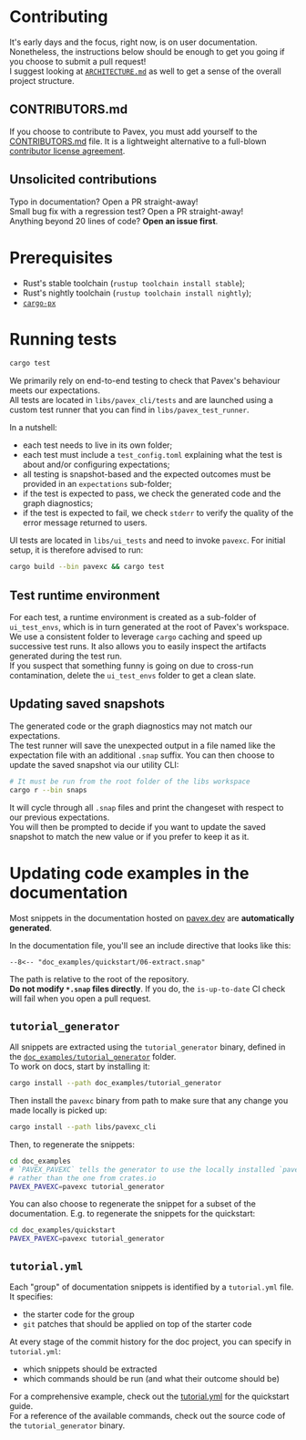 # Contributing

It's early days and the focus, right now, is on user documentation.\
Nonetheless, the instructions below should be enough to get you going if you choose to submit a pull request!\
I suggest looking at [`ARCHITECTURE.md`](ARCHITECTURE.md) as well to get a sense of the overall project structure.

## CONTRIBUTORS.md

If you choose to contribute to Pavex,
you must add yourself to the [CONTRIBUTORS.md](CONTRIBUTORS.md) file.
It is a lightweight alternative to a full-blown [contributor license agreement](https://www.djangoproject.com/foundation/cla/faq/).

## Unsolicited contributions

Typo in documentation? Open a PR straight-away!\
Small bug fix with a regression test? Open a PR straight-away!\
Anything beyond 20 lines of code? **Open an issue first**.

# Prerequisites

- Rust's stable toolchain (`rustup toolchain install stable`);
- Rust's nightly toolchain (`rustup toolchain install nightly`);
- [`cargo-px`](https://lukemathwalker.github.io/cargo-px/)

# Running tests

```bash
cargo test
```

We primarily rely on end-to-end testing to check that Pavex's behaviour meets our expectations.\
All tests are located in `libs/pavex_cli/tests` and are launched using a custom test runner that you can find in `libs/pavex_test_runner`.

In a nutshell:

- each test needs to live in its own folder;
- each test must include a `test_config.toml` explaining what the test is about and/or configuring expectations;
- all testing is snapshot-based and the expected outcomes must be provided in an `expectations` sub-folder;
- if the test is expected to pass, we check the generated code and the graph diagnostics;
- if the test is expected to fail, we check `stderr` to verify the quality of the error message returned to users.

UI tests are located in `libs/ui_tests` and need to invoke `pavexc`.
For initial setup, it is therefore advised to run:

```bash
cargo build --bin pavexc && cargo test
```

## Test runtime environment

For each test, a runtime environment is created as a sub-folder of `ui_test_envs`, which is in turn generated at the root of Pavex's workspace.\
We use a consistent folder to leverage `cargo` caching and speed up successive test runs. It also allows you to easily inspect the artifacts generated during the test run.\
If you suspect that something funny is going on due to cross-run contamination, delete the `ui_test_envs` folder to get a clean slate.

## Updating saved snapshots

The generated code or the graph diagnostics may not match our expectations.\
The test runner will save the unexpected output in a file named like the expectation file with an additional `.snap` suffix. You can then choose to update the saved snapshot via our utility CLI:

```bash
# It must be run from the root folder of the libs workspace
cargo r --bin snaps
```

It will cycle through all `.snap` files and print the changeset with respect to our previous expectations.\
You will then be prompted to decide if you want to update the saved snapshot to match the new value or if you prefer to keep it as it.

# Updating code examples in the documentation

Most snippets in the documentation hosted on [pavex.dev](https://pavex.dev/docs) are **automatically generated**.

In the documentation file, you'll see an include directive that looks like this:

```markdown
--8<-- "doc_examples/quickstart/06-extract.snap"
```

The path is relative to the root of the repository.\
**Do not modify `*.snap` files directly**.
If you do, the `is-up-to-date` CI check will fail when you open a pull request.

## `tutorial_generator`

All snippets are extracted using the `tutorial_generator` binary,
defined in the [`doc_examples/tutorial_generator`](doc_examples/tutorial_generator) folder.\
To work on docs, start by installing it:

```bash
cargo install --path doc_examples/tutorial_generator
```

Then install the `pavexc` binary from path to make sure that any change you made locally is picked up:

```bash
cargo install --path libs/pavexc_cli
```

Then, to regenerate the snippets:

```bash
cd doc_examples
# `PAVEX_PAVEXC` tells the generator to use the locally installed `pavexc` binary
# rather than the one from crates.io
PAVEX_PAVEXC=pavexc tutorial_generator
```

You can also choose to regenerate the snippet for a subset of the documentation. E.g. to regenerate the snippets for the quickstart:

```bash
cd doc_examples/quickstart
PAVEX_PAVEXC=pavexc tutorial_generator
```

## `tutorial.yml`

Each "group" of documentation snippets is identified by a `tutorial.yml` file.\
It specifies:

- the starter code for the group
- `git` patches that should be applied on top of the starter code

At every stage of the commit history for the doc project, you can specify in `tutorial.yml`:

- which snippets should be extracted
- which commands should be run (and what their outcome should be)

For a comprehensive example,
check out the [tutorial.yml](doc_examples/quickstart/tutorial.yml) for the quickstart guide.\
For a reference of the available commands, check out the source code of the `tutorial_generator` binary.

